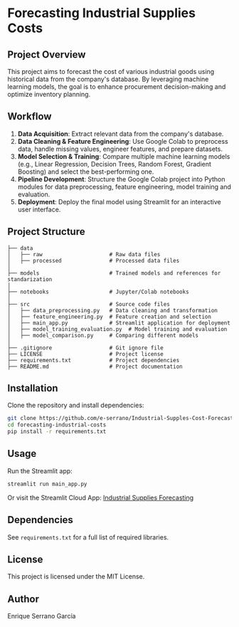 # Forecasting Industrial Supplies Costs

## Project Overview
This project aims to forecast the cost of various industrial goods using historical data from the company's database. By leveraging machine learning models, the goal is to enhance procurement decision-making and optimize inventory planning.

## Workflow
1. **Data Acquisition**: Extract relevant data from the company's database.
2. **Data Cleaning & Feature Engineering**: Use Google Colab to preprocess data, handle missing values, engineer features, and prepare datasets.
3. **Model Selection & Training**: Compare multiple machine learning models (e.g., Linear Regression, Decision Trees, Random Forest, Gradient Boosting) and select the best-performing one.
4. **Pipeline Development**: Structure the Google Colab project into Python modules for data preprocessing, feature engineering, model training and evaluation.
5. **Deployment**: Deploy the final model using Streamlit for an interactive user interface. 

## Project Structure
```
├── data
│   ├── raw                     # Raw data files
│   ├── processed               # Processed data files
│
├── models                      # Trained models and references for standarization
│
├── notebooks                   # Jupyter/Colab notebooks
│
├── src                         # Source code files
│   ├── data_preprocessing.py   # Data cleaning and transformation
│   ├── feature_engineering.py  # Feature creation and selection
│   ├── main_app.py             # Streamlit application for deployment
│   ├── model_training_evaluation.py  # Model training and evaluation
│   ├── model_comparison.py     # Comparing different models
│
├── .gitignore                  # Git ignore file
├── LICENSE                     # Project license
├── requirements.txt            # Project dependencies
├── README.md                   # Project documentation
```

## Installation
Clone the repository and install dependencies:
```sh
git clone https://github.com/e-serrano/Industrial-Supples-Cost-Forecasting.git
cd forecasting-industrial-costs
pip install -r requirements.txt
```

## Usage
Run the Streamlit app:
```sh
streamlit run main_app.py
```
Or visit the Streamlit Cloud App:
[Industrial Supplies Forecasting](https://industrial-supplies-forecasting.streamlit.app/)

## Dependencies
See `requirements.txt` for a full list of required libraries.

## License
This project is licensed under the MIT License.

## Author
Enrique Serrano García

